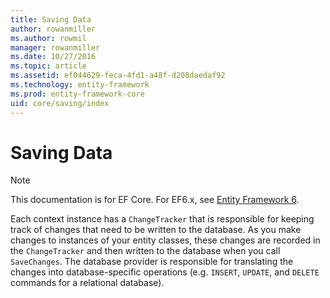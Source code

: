 ```yaml
---
title: Saving Data
author: rowanmiller
ms.author: rowmil
manager: rowanmiller
ms.date: 10/27/2016
ms.topic: article
ms.assetid: ef044629-feca-4fd1-a48f-d208daedaf92
ms.technology: entity-framework
ms.prod: entity-framework-core 
uid: core/saving/index
---
```

# Saving Data

> [!NOTE]
> This documentation is for EF Core. For EF6.x, see [Entity Framework 6](../../ef6/index.md).

Each context instance has a `ChangeTracker` that is responsible for keeping track of changes that need to be written to the database. As you make changes to instances of your entity classes, these changes are recorded in the `ChangeTracker` and then written to the database when you call `SaveChanges`. The database provider is responsible for translating the changes into database-specific operations (e.g. `INSERT`, `UPDATE`, and `DELETE` commands for a relational database).
